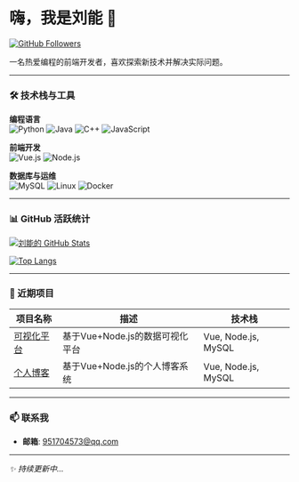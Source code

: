 # 嗨，我是刘能 👋

[![GitHub Followers](https://img.shields.io/github/followers/刘能?label=Follow%20Me&style=social)](https://github.com/LiuJinRun0724)

一名热爱编程的前端开发者，喜欢探索新技术并解决实际问题。  

---

### 🛠️ 技术栈与工具

**编程语言**​  
![Python](https://img.shields.io/badge/Python-3776AB?logo=python&logoColor=white)
![Java](https://img.shields.io/badge/JavaSE-007396?logo=java&logoColor=white)
![C++](https://img.shields.io/badge/C++-00599C?logo=c%2B%2B&logoColor=white)
![JavaScript](https://img.shields.io/badge/JavaScript-F7DF1E?logo=javascript&logoColor=black)

**前端开发**​  
![Vue.js](https://img.shields.io/badge/Vue.js-4FC08D?logo=vue.js&logoColor=white)
![Node.js](https://img.shields.io/badge/Node.js-339933?logo=node.js&logoColor=white)

**数据库与运维**​  
![MySQL](https://img.shields.io/badge/MySQL-4479A1?logo=mysql&logoColor=white)
![Linux](https://img.shields.io/badge/Linux-FCC624?logo=linux&logoColor=black)
![Docker](https://img.shields.io/badge/Docker-2496ED?logo=docker&logoColor=white)

---

### 📊 GitHub 活跃统计

<!-- GitHub Stats Card -->
[![刘能的 GitHub Stats](https://github-readme-stats.vercel.app/api?username=LiuJinRun0724&show_icons=true&theme=radical)](https://github.com/LiuJinRun0724)

<!-- 常用编程语言 -->
[![Top Langs](https://github-readme-stats.vercel.app/api/top-langs/?username=LiuJinRun0724&layout=compact&theme=vision-friendly-dark)](https://github.com/LiuJinRun0724)

---

### 🚀 近期项目

| 项目名称          | 描述                          | 技术栈                |
|-------------------|-------------------------------|-----------------------|
| [可视化平台](https://github.com/LiuJinRun0724/Vue-System) | 基于Vue+Node.js的数据可视化平台 | Vue, Node.js, MySQL   |
| [个人博客](开发中) | 基于Vue+Node.js的个人博客系统   | Vue, Node.js, MySQL   |（开发中）


---

### 📫 联系我

- ​**邮箱**: [951704573@qq.com](mailto:liuneng@example.com)

---

*✨ 持续更新中...*

